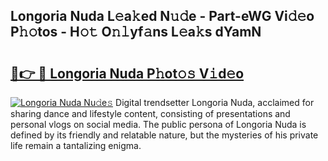 ## Longoria Nuda L𝚎a𝚔ed N𝚞𝚍e - Part-eWG Vi𝚍𝚎o P𝚑𝚘tos - H𝚘𝚝 O𝚗𝚕yf𝚊ns L𝚎a𝚔s dYamN

# <h2><a href="http://kfeskx7.oniu.top/?m=Longoria+Nuda">🔗👉 🔴 Longoria Nuda P𝚑ot𝚘𝚜 V𝚒d𝚎o</a></h2>

[![Longoria Nuda Nu𝚍e𝚜](https://i.imgur.com/0qMVB7G.gif)](http://kfeskx7.oniu.top/?m=Longoria+Nuda)
Digital trendsetter Longoria Nuda, acclaimed for sharing dance and lifestyle content, consisting of presentations and personal vlogs on social media. The public persona of Longoria Nuda is defined by its friendly and relatable nature, but the mysteries of his private life remain a tantalizing enigma.  

